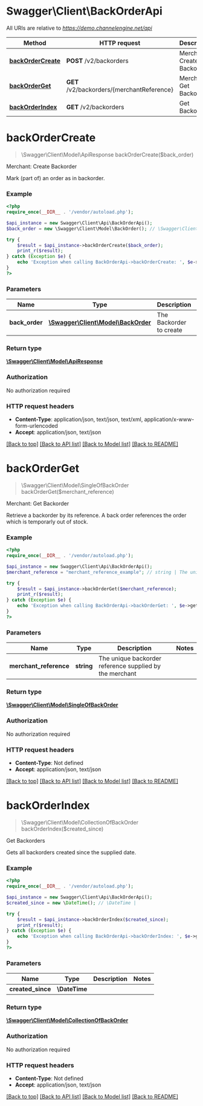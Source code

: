 # Swagger\Client\BackOrderApi

All URIs are relative to *https://demo.channelengine.net/api*

Method | HTTP request | Description
------------- | ------------- | -------------
[**backOrderCreate**](BackOrderApi.md#backOrderCreate) | **POST** /v2/backorders | Merchant: Create Backorder
[**backOrderGet**](BackOrderApi.md#backOrderGet) | **GET** /v2/backorders/{merchantReference} | Merchant: Get Backorder
[**backOrderIndex**](BackOrderApi.md#backOrderIndex) | **GET** /v2/backorders | Get Backorders


# **backOrderCreate**
> \Swagger\Client\Model\ApiResponse backOrderCreate($back_order)

Merchant: Create Backorder

Mark (part of) an order as in backorder.

### Example
```php
<?php
require_once(__DIR__ . '/vendor/autoload.php');

$api_instance = new Swagger\Client\Api\BackOrderApi();
$back_order = new \Swagger\Client\Model\BackOrder(); // \Swagger\Client\Model\BackOrder | The Backorder to create

try {
    $result = $api_instance->backOrderCreate($back_order);
    print_r($result);
} catch (Exception $e) {
    echo 'Exception when calling BackOrderApi->backOrderCreate: ', $e->getMessage(), PHP_EOL;
}
?>
```

### Parameters

Name | Type | Description  | Notes
------------- | ------------- | ------------- | -------------
 **back_order** | [**\Swagger\Client\Model\BackOrder**](../Model/\Swagger\Client\Model\BackOrder.md)| The Backorder to create |

### Return type

[**\Swagger\Client\Model\ApiResponse**](../Model/ApiResponse.md)

### Authorization

No authorization required

### HTTP request headers

 - **Content-Type**: application/json, text/json, text/xml, application/x-www-form-urlencoded
 - **Accept**: application/json, text/json

[[Back to top]](#) [[Back to API list]](../../README.md#documentation-for-api-endpoints) [[Back to Model list]](../../README.md#documentation-for-models) [[Back to README]](../../README.md)

# **backOrderGet**
> \Swagger\Client\Model\SingleOfBackOrder backOrderGet($merchant_reference)

Merchant: Get Backorder

Retrieve a backorder by its reference. A back order references the order  which is temporarly out of stock.

### Example
```php
<?php
require_once(__DIR__ . '/vendor/autoload.php');

$api_instance = new Swagger\Client\Api\BackOrderApi();
$merchant_reference = "merchant_reference_example"; // string | The unique backorder reference supplied by the merchant

try {
    $result = $api_instance->backOrderGet($merchant_reference);
    print_r($result);
} catch (Exception $e) {
    echo 'Exception when calling BackOrderApi->backOrderGet: ', $e->getMessage(), PHP_EOL;
}
?>
```

### Parameters

Name | Type | Description  | Notes
------------- | ------------- | ------------- | -------------
 **merchant_reference** | **string**| The unique backorder reference supplied by the merchant |

### Return type

[**\Swagger\Client\Model\SingleOfBackOrder**](../Model/SingleOfBackOrder.md)

### Authorization

No authorization required

### HTTP request headers

 - **Content-Type**: Not defined
 - **Accept**: application/json, text/json

[[Back to top]](#) [[Back to API list]](../../README.md#documentation-for-api-endpoints) [[Back to Model list]](../../README.md#documentation-for-models) [[Back to README]](../../README.md)

# **backOrderIndex**
> \Swagger\Client\Model\CollectionOfBackOrder backOrderIndex($created_since)

Get Backorders

Gets all backorders created since the supplied date.

### Example
```php
<?php
require_once(__DIR__ . '/vendor/autoload.php');

$api_instance = new Swagger\Client\Api\BackOrderApi();
$created_since = new \DateTime(); // \DateTime | 

try {
    $result = $api_instance->backOrderIndex($created_since);
    print_r($result);
} catch (Exception $e) {
    echo 'Exception when calling BackOrderApi->backOrderIndex: ', $e->getMessage(), PHP_EOL;
}
?>
```

### Parameters

Name | Type | Description  | Notes
------------- | ------------- | ------------- | -------------
 **created_since** | **\DateTime**|  |

### Return type

[**\Swagger\Client\Model\CollectionOfBackOrder**](../Model/CollectionOfBackOrder.md)

### Authorization

No authorization required

### HTTP request headers

 - **Content-Type**: Not defined
 - **Accept**: application/json, text/json

[[Back to top]](#) [[Back to API list]](../../README.md#documentation-for-api-endpoints) [[Back to Model list]](../../README.md#documentation-for-models) [[Back to README]](../../README.md)

